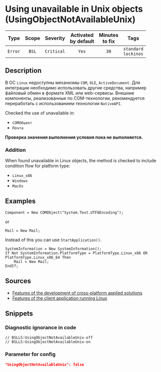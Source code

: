# Using unavailable in Unix objects (UsingObjectNotAvailableUnix)

|  Type   | Scope |  Severity  | Activated<br>by default | Minutes<br>to fix |              Tags              |
|:-------:|:-----:|:----------:|:-----------------------------:|:-----------------------:|:------------------------------:|
| `Error` | `BSL` | `Critical` |             `Yes`             |          `30`           | `standard`<br>`lockinos` |

<!-- Блоки выше заполняются автоматически, не трогать -->
## Description

В ОС `Linux` недоступны механизмы `COM`, `OLE`, `ActiveDocument`. Для интеграции необходимо использовать другие средства, например файловый обмен в формате XML или web-сервисы. Внешние компоненты, реализованные по COM-технологии, рекомендуется переработать с использованием технологии `NativeAPI`.

Checked the use of unavailable in:

* `COMОбъект`
* `Почта`

**Проверка значения выполнения условия пока не выполняется.**

### Addition

When found unavailable in Linux objects, the method is checked to include condition flow for platform type:

* `Linux_x86`
* `Windows`
* `MacOs`

## Examples

```bsl
Component = New COMObject("System.Text.UTF8Encoding");
```

or

```bsl
Mail = New Mail;
```
Instead of this you can use `StartApplication()`.

```bsl
SystemInformation = New SystemInformation();
If Not SystemInformation.PlatformType = PlatformType.Linux_x86 OR PlatformType.Linux_x86_64 Then
    Mail = New Mail;
EndIf;
```

## Sources

* [Features of the development of cross-platform applied solutions](https://its.1c.ru/db/v8314doc#bookmark:dev:TI000001208)
* [Features of the client application running Linux](https://its.1c.ru/db/v8314doc#bookmark:dev:TI000001283)

## Snippets

<!-- Блоки ниже заполняются автоматически, не трогать -->
### Diagnostic ignorance in code

```bsl
// BSLLS:UsingObjectNotAvailableUnix-off
// BSLLS:UsingObjectNotAvailableUnix-on
```

### Parameter for config

```json
"UsingObjectNotAvailableUnix": false
```
